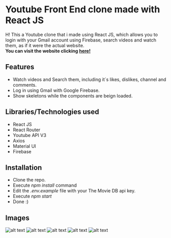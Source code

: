 # Youtube Front End clone made with React JS
H! This a Youtube clone that i made using React JS, which allows you to login with your Gmail account using Firebase, search videos and watch them, as if it were the actual website.  
__You can visit the website clicking [here!](https://react-clone-295320.web.app/)__
## Features
* Watch videos and Search them, including it´s likes, dislikes, channel and comments.
* Log in using Gmail with Google Firebase.
* Show skeletons while the components are beign loaded.
## Libraries/Technologies used
* React JS
* React Router
* Youtube API V3
* Axios
* Material UI
* Firebase
## Installation
* Clone the repo.
* Execute *npm install* command
* Edit the *.env.example* file with your The Movie DB api key.
* Execute *npm start*
* Done :)
## Images
![alt text](https://www.corraditobias.com.ar/img/work/08/01.jpg)
![alt text](https://www.corraditobias.com.ar/img/work/08/02.jpg)
![alt text](https://www.corraditobias.com.ar/img/work/08/03.jpg)
![alt text](https://www.corraditobias.com.ar/img/work/08/04.jpg)
![alt text](https://www.corraditobias.com.ar/img/work/08/05.jpg)
